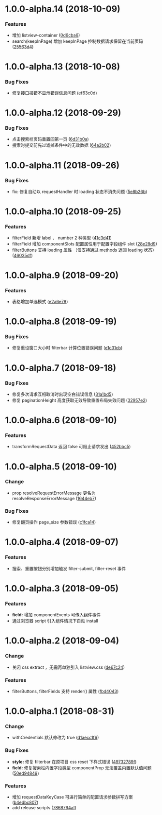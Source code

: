 # 1.0.0-alpha.14 (2018-10-09)

### Features

- 增加 listview-container ([0d6cba6](http://192.168.1.122:3000/pps-fe/vue-listview/commit/0d6cba6))
- search(keepInPage) 增加 keepInPage 控制数据请求保留在当前页码 ([25563d4](http://192.168.1.122:3000/pps-fe/vue-listview/commit/25563d4))

# 1.0.0-alpha.13 (2018-10-08)

### Bug Fixes

- 修复接口报错不显示错误信息问题 ([ef63c0d](http://192.168.1.122:3000/pps-fe/vue-listview/commit/ef63c0d))

# 1.0.0-alpha.12 (2018-09-29)

### Bug Fixes

- 点击搜索栏页码重置回第一页 ([6d31b0a](http://192.168.1.122:3000/pps-fe/vue-listview/commit/6d31b0a))
- 搜索时提交前先过滤掉条件中的无效数据 ([64a2b02](http://192.168.1.122:3000/pps-fe/vue-listview/commit/64a2b02))

# 1.0.0-alpha.11 (2018-09-26)

### Bug Fixes

- fix: 修复自动以 requestHandler 时 loading 状态不消失问题 ([5e8b26b](http://192.168.1.122:3000/pps-fe/vue-listview/commit/5e8b26b))

# 1.0.0-alpha.10 (2018-09-25)

### Features

- filterField 新增 label 、 number 2 种类型 ([41c3d41](http://192.168.1.122:3000/pps-fe/vue-listview/commit/41c3d41))
- filterField 增加 componentSlots 配置属性用于配置字段组件 slot ([28e28d9](http://192.168.1.122:3000/pps-fe/vue-listview/commit/28e28d9))
- filterButtons 支持 loading 属性 （仅支持通过 methods 返回 loading 状态） ([46035df](http://192.168.1.122:3000/pps-fe/vue-listview/commit/46035df))

# 1.0.0-alpha.9 (2018-09-20)

### Features

- 表格增加单选模式 ([e2a6e78](http://192.168.1.122:3000/pps-fe/vue-listview/commit/e2a6e78))

# 1.0.0-alpha.8 (2018-09-19)

### Bug Fixes

- 修复重设窗口大小时 filterbar 计算位置错误问题 ([e1c31cb](http://192.168.1.122:3000/pps-fe/vue-listview/commit/e1c31cb))

# 1.0.0-alpha.7 (2018-09-18)

### Bug Fixes

- 修复多次请求互相取消时出现空白错误信息 ([31a1bd5](http://192.168.1.122:3000/pps-fe/vue-listview/commit/31a1bd5))
- 修复 paginationHeight 高度获取无效导致重置布局失效问题 ([32957e2](http://192.168.1.122:3000/pps-fe/vue-listview/commit/32957e2))

# 1.0.0-alpha.6 (2018-09-10)

### Features

- transformRequestData 返回 false 可阻止请求发出 ([452bbc5](http://192.168.1.122:3000/pps-fe/vue-listview/commit/452bbc5))

# 1.0.0-alpha.5 (2018-09-10)

### Change

- prop resolveRequestErrorMessage 更名为 resolveResponseErrorMessage ([1644eb7](http://192.168.1.122:3000/pps-fe/vue-listview/commit/1644eb7))

### Bug Fixes

- 修复翻页操作 page_size 参数错误 ([c1fca14](http://192.168.1.122:3000/pps-fe/vue-listview/commit/c1fca14))

# 1.0.0-alpha.4 (2018-09-07)

### Features

- 搜索、重置按钮分别增加触发 filter-submit, filter-reset 事件

# 1.0.0-alpha.3 (2018-09-05)

### Features

- **field:** 增加 componentEvents 可传入组件事件
- 通过浏览器 script 引入组件情况下自动 install

# 1.0.0-alpha.2 (2018-09-04)

### Change

- 关闭 css extract ，无需再单独引入 listview.css ([de67c24](http://192.168.1.122:3000/pps-fe/vue-listview/commit/de67c24))

### Features

- filterButtons, filterFields 支持 render() 属性 ([fbd4043](http://192.168.1.122:3000/pps-fe/vue-listview/commit/fbd4043))

# 1.0.0-alpha.1 (2018-08-31)

### Change

- withCredentials 默认修改为 true ([d1aecc1f6](http://192.168.1.122:3000/pps-fe/vue-listview/commit/d1aecc1f6))

### Bug Fixes

- **style:** 修复 filterbar 在原项目 css reset 下样式错误 ([49732789f](http://192.168.1.122:3000/pps-fe/vue-listview/commit/49732789f))
- **field:** 修复搜索栏内置字段类型 componentProp 无法覆盖内置默认值问题 ([50ed94849](http://192.168.1.122:3000/pps-fe/vue-listview/commit/50ed94849))

### Features

- 增加 requestDataKeyCase 可进行简单的配置请求参数拼写方案 ([b4edbc807](http://192.168.1.122:3000/pps-fe/vue-listview/commit/b4edbc807))
- add release scripts ([7868764af](http://192.168.1.122:3000/pps-fe/vue-listview/commit/7868764af))
